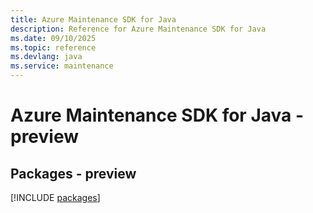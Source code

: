 ```yaml
---
title: Azure Maintenance SDK for Java
description: Reference for Azure Maintenance SDK for Java
ms.date: 09/10/2025
ms.topic: reference
ms.devlang: java
ms.service: maintenance
---
```

# Azure Maintenance SDK for Java - preview
## Packages - preview
[!INCLUDE [packages](maintenance-index.md)]